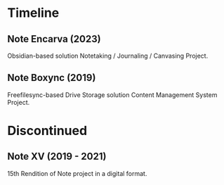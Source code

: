 # Timeline

## Note Encarva (2023)
Obsidian-based solution Notetaking / Journaling / Canvasing Project.
## Note Boxync (2019)
Freefilesync-based Drive Storage solution Content Management System Project.

# Discontinued
## Note XV (2019 - 2021)
15th Rendition of Note project in a digital format.

